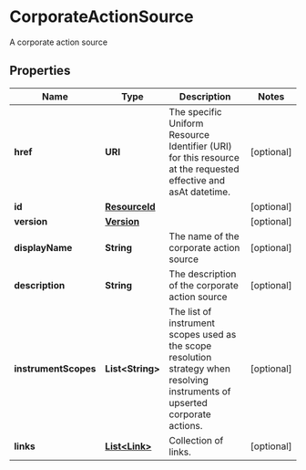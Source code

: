 

# CorporateActionSource

A corporate action source

## Properties

Name | Type | Description | Notes
------------ | ------------- | ------------- | -------------
**href** | **URI** | The specific Uniform Resource Identifier (URI) for this resource at the requested effective and asAt datetime. |  [optional]
**id** | [**ResourceId**](ResourceId.md) |  |  [optional]
**version** | [**Version**](Version.md) |  |  [optional]
**displayName** | **String** | The name of the corporate action source |  [optional]
**description** | **String** | The description of the corporate action source |  [optional]
**instrumentScopes** | **List&lt;String&gt;** | The list of instrument scopes used as the scope resolution strategy when resolving instruments of upserted corporate actions. |  [optional]
**links** | [**List&lt;Link&gt;**](Link.md) | Collection of links. |  [optional]



